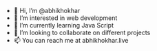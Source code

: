 - 👋 Hi, I’m @abhikhokhar
- 👀 I’m interested in web development
- 🌱 I’m currently learning Java Script
- 💞️ I’m looking to collaborate on different projects
- 📫 You can reach me at abhikhokhar.live

<!---
abhikhokhar/abhikhokhar is a ✨ special ✨ repository because its `README.md` (this file) appears on your GitHub profile.
You can click the Preview link to take a look at your changes.
--->
